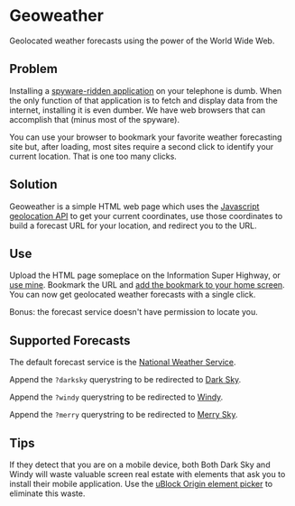# Geoweather

Geolocated weather forecasts using the power of the World Wide Web.

## Problem

Installing a [spyware-ridden application](https://www.nytimes.com/2019/01/03/technology/weather-channel-app-lawsuit.html) on your telephone is dumb. When the only function of that application is to fetch and display data from the internet, installing it is even dumber. We have web browsers that can accomplish that (minus most of the spyware).

You can use your browser to bookmark your favorite weather forecasting site but, after loading, most sites require a second click to identify your current location. That is one too many clicks.

## Solution

Geoweather is a simple HTML web page which uses the [Javascript geolocation API](https://developer.mozilla.org/en-US/docs/Web/API/Geolocation) to get your current coordinates, use those coordinates to build a forecast URL for your location, and redirect you to the URL.

## Use

Upload the HTML page someplace on the Information Super Highway, or [use mine](https://havenaut.net/weather/). Bookmark the URL and [add the bookmark to your home screen](https://blog.mozilla.org/theden/2012/12/13/create-a-mobile-shortcut-on-your-home-screen/). You can now get geolocated weather forecasts with a single click.

Bonus: the forecast service doesn't have permission to locate you.

## Supported Forecasts

The default forecast service is the [National Weather Service](https://www.weather.gov/).

Append the `?darksky` querystring to be redirected to [Dark Sky](https://darksky.net/).

Append the `?windy` querystring to be redirected to [Windy](https://www.windy.com/).

Append the `?merry` querystring to be redirected to [Merry Sky](https://merrysky.net/).

## Tips

If they detect that you are on a mobile device, both Both Dark Sky and Windy will waste valuable screen real estate with elements that ask you to install their mobile application. Use the [uBlock Origin element picker](https://github.com/gorhill/uBlock/wiki/Element-picker) to eliminate this waste.
